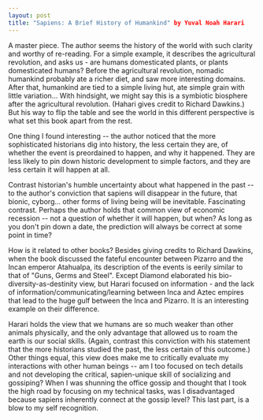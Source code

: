 ```yaml
---
layout: post
title: "Sapiens: A Brief History of Humankind" by Yuval Noah Harari 
---
```


A master piece. The author seems the history of the world with such clarity and worthy of re-reading. For a simple example, it describes the agricultural revolution, and asks us - are humans domesticated plants, or plants domesticated humans? Before the agricultural revolution, nomadic humankind probably ate a richer diet, and saw more interesting domains. After that, humankind are tied to a simple living hut, ate simple grain with little variation... With hindsight, we might say this is a symbiotic biosphere after the agricultural revolution. (Hahari gives credit to Richard Dawkins.) But his way to flip the table and see the world in this different perspective is what set this book apart from the rest.

One thing I found interesting -- the author noticed that the more sophisticated historians dig into history, the less certain they are, of whether the event is preordained to happen, and why it happened. They are less likely to pin down historic development to simple factors, and they are less certain it will happen at all.

Contrast historian's humble uncertainty about what happened in the past -- to the author's conviction that sapiens will disappear in the future, that bionic, cyborg... other forms of living being will be inevitable. Fascinating contrast. Perhaps the author holds that common view of economic recession -- not a question of whether it will happen, but when? As long as you don't pin down a date, the prediction will always be correct at some point in time? 

How is it related to other books? Besides giving credits to Richard Dawkins, when the book discussed the fateful encounter between Pizarro and the Incan emperor Atahualpa, its description of the events is eerily similar to that of "Guns, Germs and Steel". Except Diamond elaborated his bio-diversity-as-destinity view, but Harari focused on information - and the lack of information/communicating/learning between Inca and Aztec empires that lead to the huge gulf between the Inca and Pizarro. It is an interesting example on their difference.

Harari holds the view that we humans are so much weaker than other animals physically, and the only advantage that allowed us to roam the earth is our social skills. (Again, contrast this conviction with his statement that the more historians studied the past, the less certain of this outcome.) Other things equal, this view does make me to critically evaluate my interactions with other human beings -- am I too focused on tech details and not developing the critical, sapien-unique skill of socializing and gossiping? When I was shunning the office gossip and thought that I took the high road by focusing on my technical tasks, was I disadvantaged because sapiens inherently connect at the gossip level? This last part, is a blow to my self recognition. 

